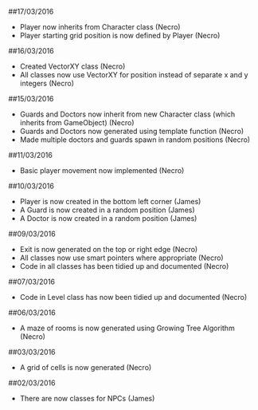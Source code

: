 ##17/03/2016
* Player now inherits from Character class (Necro)
* Player starting grid position is now defined by Player (Necro)

##16/03/2016
* Created VectorXY class (Necro)
* All classes now use VectorXY for position instead of separate x and y integers (Necro)

##15/03/2016
* Guards and Doctors now inherit from new Character class (which inherits from GameObject) (Necro)
* Guards and Doctors now generated using template function (Necro)
* Made multiple doctors and guards spawn in random positions (Necro)

##11/03/2016
* Basic player movement now implemented (Necro)

##10/03/2016
* Player is now created in the bottom left corner (James)
* A Guard is now created in a random position (James)
* A Doctor is now created in a random position (James)

##09/03/2016
* Exit is now generated on the top or right edge (Necro)
* All classes now use smart pointers where appropriate (Necro)
* Code in all classes has been tidied up and documented (Necro)

##07/03/2016
* Code in Level class has now been tidied up and documented (Necro)

##06/03/2016
* A maze of rooms is now generated using Growing Tree Algorithm (Necro)

##03/03/2016
* A grid of cells is now generated (Necro)

##02/03/2016
* There are now classes for NPCs (James)



